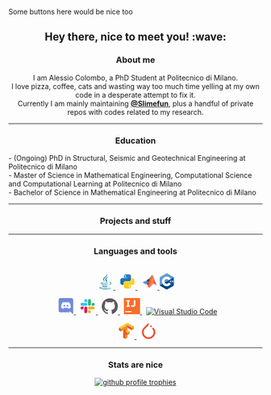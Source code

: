 Some buttons here would be nice too

<h2 align="center">Hey there, nice to meet you! :wave:</h2>

<h3 align="center">About me</h3>

<p align="center">
    I am Alessio Colombo, a PhD Student at Politecnico di Milano.
    <br />
    I love pizza, coffee, cats and wasting way too much time yelling at my own code in a desperate attempt to fix it.
    <br />
    Currently I am mainly maintaining <a href="https://github.com/Slimefun"><strong>@Slimefun</strong></a>, plus a handful of private repos with codes related to my research.
</p>

<hr />

<h3 align="center">Education</h3>

<p align="left">
    - (Ongoing) PhD in Structural, Seismic and Geotechnical Engineering at Politecnico di Milano <br />
    - Master of Science in Mathematical Engineering, Computational Science and Computational Learning at Politecnico di Milano <br />
    - Bachelor of Science in Mathematical Engineering at Politecnico di Milano
</p>

<hr />

<h3 align="center"> Projects and stuff </h3>

<hr />

<h3 align="center">Languages and tools</h3>
    
<p align="center">
    <br />
    <a title="Java" href="https://github.com/Sfiguz7?tab=repositories&language=java">
        <img alt="Java" height="32px" src="https://raw.githubusercontent.com/Sfiguz7/Sfiguz7/master/icons/java.svg" />
    </a>
    &nbsp;
    <a title="Python" href="https://www.jetbrains.com/idea/">
        <img alt="Python" height="32px" src="https://raw.githubusercontent.com/Sfiguz7/Sfiguz7/master/icons/python.svg" />
    </a>
    &nbsp;
    <a title="MatLab" href="https://www.jetbrains.com/idea/">
        <img alt="MatLab" height="32px" src="https://raw.githubusercontent.com/Sfiguz7/Sfiguz7/master/icons/matlab.svg" />
    </a>
    <a title="C++" href="https://www.jetbrains.com/idea/">
        <img alt="C++" height="32px" src="https://raw.githubusercontent.com/Sfiguz7/Sfiguz7/master/icons/c++.svg" />
    </a>
</p>
    
<p align="center">
    &nbsp;
    <a title="Discord" href="https://discord.com/">
        <img alt="Discord" height="32px" src="https://raw.githubusercontent.com/Sfiguz7/Sfiguz7/master/icons/discord.svg" />
    </a>
    &nbsp;
    <a title="Slack" href="https://slack.com/">
        <img alt="Slack" height="32px" src="https://raw.githubusercontent.com/Sfiguz7/Sfiguz7/master/icons/slack.svg" />
    </a>
    &nbsp;
    <a title="GitHub" href="https://github.com/">
        <img alt="GitHub" height="32px" src="https://raw.githubusercontent.com/Sfiguz7/Sfiguz7/master/icons/github.svg" />
    </a>
    &nbsp;
    <a title="IntelliJ IDEA" href="https://www.jetbrains.com/idea/">
        <img alt="IntelliJ IDEA" height="32px" src="https://raw.githubusercontent.com/Sfiguz7/Sfiguz7/master/icons/intellijidea.svg" />
    </a>
    &nbsp;
    <a title="Visual Studio Code" href="https://code.visualstudio.com/">
        <img alt="Visual Studio Code" height="32px" src="https://raw.githubusercontent.com/Sfiguz7/Sfiguz7/master/icons/visualstudiocode.svg" />
    </a>
</p>

<p align="center">
    &nbsp;
    <a title="Tensforflow" href="https://discord.com/">
        <img alt="Tensorflow" height="32px" src="https://raw.githubusercontent.com/Sfiguz7/Sfiguz7/master/icons/tensorflow.svg" />
    </a>
    &nbsp;
    <a title="PyTorch" href="https://discord.com/">
        <img alt="PyTorch" height="32px" src="https://raw.githubusercontent.com/Sfiguz7/Sfiguz7/master/icons/pytorch.svg" />
    </a>
</p>

<hr />

<h3 align="center">Stats are nice</h3>

<p align="center">
    <a href="https://github.com/ryo-ma/github-profile-trophy">
        <img alt="github profile trophies" src="https://github-profile-trophy.vercel.app/?username=sfiguz7&margin-w=10&row=1&no-frame=true&no-bg=true&title=Organizations,Stars,Followers,Commit,PullRequest,Repositories" />
    </a>
</p>
